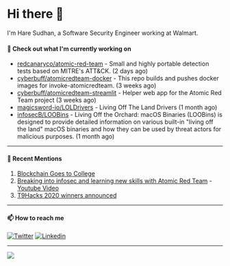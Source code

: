 # Hi there 👋

I'm Hare Sudhan, a Software Security Engineer working at Walmart. 

#### 👷 Check out what I'm currently working on

- [redcanaryco/atomic-red-team](https://github.com/redcanaryco/atomic-red-team) - Small and highly portable detection tests based on MITRE&#39;s ATT&amp;CK. (2 days ago)
- [cyberbuff/atomicredteam-docker](https://github.com/cyberbuff/atomicredteam-docker) - This repo builds and pushes docker images for invoke-atomicredteam. (3 weeks ago)
- [cyberbuff/atomicredteam-streamlit](https://github.com/cyberbuff/atomicredteam-streamlit) - Helper web app for the Atomic Red Team project (3 weeks ago)
- [magicsword-io/LOLDrivers](https://github.com/magicsword-io/LOLDrivers) - Living Off The Land Drivers (1 month ago)
- [infosecB/LOOBins](https://github.com/infosecB/LOOBins) - Living Off the Orchard: macOS Binaries (LOOBins) is designed to provide detailed information on various built-in &#34;living off the land&#34; macOS binaries and how they can be used by threat actors for malicious purposes.  (1 month ago)

---------------------------------------------------------------------------------------------------------------------------------------------------------------------------------

#### 🙇 Recent Mentions

1. [Blockchain Goes to College](https://www.coindesk.com/blockchain-goes-to-college)
2. [Breaking into infosec and learning new skills with Atomic Red Team](https://redcanary.com/blog/breaking-into-infosec-atomic-red-team/) - [Youtube Video](https://www.youtube.com/watch?v=t0rwyuPoZ-E)
3. [T9Hacks 2020 winners announced](https://www.colorado.edu/atlas/2020/02/18/t9hacks-2020-winners-announced)

---------------------------------------------------------------------------------------------------------------------------------------------------------------------------------
#### 📫 How to reach me

[![Twitter](https://img.shields.io/badge/-cyb3rbuff-blue?style=flat-square&logo=twitter&logoColor=white)](https://twitter.com/cyb3rbuff)
[![Linkedin](https://img.shields.io/badge/-haresudhan-blue?style=flat-square&logo=linkedin&logoColor=white)](https://linkedin.com/in/haresudhan)

---------------------------------------------------------------------------------------------------------------------------------------------------------------------------------

<img src="https://github-readme-stats.vercel.app/api?username=cyberbuff&show_icons=true&count_private=true&theme=dracula&custom_title=Github%20Stats&title_color=blue&hide_border=true">

